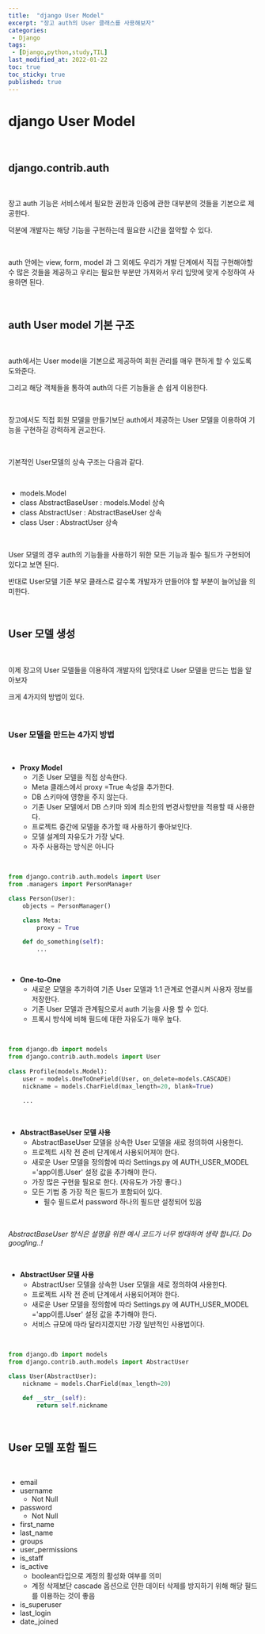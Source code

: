 ```yaml
---
title:  "django User Model"
excerpt: "장고 auth의 User 클래스를 사용해보자"
categories:
 - Django
tags:
 - [Django,python,study,TIL]
last_modified_at: 2022-01-22
toc: true
toc_sticky: true
published: true
---
```


# django User Model


<br>


## django.contrib.auth



<br>


장고 auth 기능은 서비스에서 필요한 권한과 인증에 관한 대부분의 것들을 기본으로 제공한다.

덕분에 개발자는 해당 기능을 구현하는데 필요한 시간을 절약할 수 있다.

<br>


auth 안에는 view, form, model 과 그 외에도 우리가 개발 단계에서 직접 구현해야할 수 많은 것들을 제공하고 우리는 필요한 부분만 가져와서 우리 입맛에 맞게 수정하여 사용하면 된다.



<br>


## auth User model 기본 구조


<br>



auth에서는 User model을 기본으로 제공하여 회원 관리를 매우 편하게 할 수 있도록 도와준다.

그리고 해당 객체들을 통하여 auth의 다른 기능들을 손 쉽게 이용한다.

<br>


장고에서도 직접 회원 모델을 만들기보단 auth에서 제공하는 User 모델을 이용하여 기능을 구현하길 강력하게 권고한다.

<br>


기본적인 User모델의 상속 구조는 다음과 같다.

<br>


- models.Model
- class AbstractBaseUser : models.Model 상속
- class AbstractUser : AbstractBaseUser 상속
- class User : AbstractUser 상속

<br>


User 모델의 경우 auth의 기능들을 사용하기 위한 모든 기능과 필수 필드가 구현되어 있다고 보면 된다.

반대로 User모델 기준 부모 클래스로 갈수록 개발자가 만들어야 할 부분이 늘어남을 의미한다.


<br>





## User 모델 생성

<br>


이제 장고의 User 모델들을 이용하여 개발자의 입맛대로 User 모델을 만드는 법을 알아보자

크게 4가지의 방법이 있다.



<br>


### User 모델을 만드는 4가지 방법 

<br>




- **Proxy Model**
  - 기존 User 모델을 직접 상속한다.
  - Meta 클래스에서 proxy =True 속성을 추가한다.
  - DB 스키마에 영향을 주지 않는다.
  - 기존 User 모델에서 DB 스키마 외에 최소한의 변경사항만을 적용할 때 사용한다.
  - 프로젝트 중간에 모델을 추가할 때 사용하기 좋아보인다.
  - 모델 설계의 자유도가 가장 낮다.
  - 자주 사용하는 방식은 아니다

<br>


```python
from django.contrib.auth.models import User
from .managers import PersonManager

class Person(User):
    objects = PersonManager()

    class Meta:
        proxy = True

    def do_something(self):
        ...
```

<br>


- **One-to-One**
  - 새로운 모델을 추가하여 기존 User 모델과 1:1 관계로 연결시켜 사용자 정보를 저장한다.
  - 기존 User 모델과 관계됨으로서 auth 기능을 사용 할 수 있다.
  - 프록시 방식에 비해 필드에 대한 자유도가 매우 높다.

<br>


```python
from django.db import models
from django.contrib.auth.models import User
    
class Profile(models.Model):
    user = models.OneToOneField(User, on_delete=models.CASCADE)
    nickname = models.CharField(max_length=20, blank=True)
    
    ...
```

<br>


- **AbstractBaseUser 모델 사용**
  - AbstractBaseUser 모델을 상속한 User 모델을 새로 정의하여 사용한다.
  - 프로젝트 시작 전 준비 단계에서 사용되어져야 한다.
  - 새로운 User 모델을 정의함에 따라 Settings.py 에 AUTH_USER_MODEL ='app이름.User' 설정 값을 추가해야 한다.
  - 가장 많은 구현을 필요로 한다. (자유도가 가장 좋다.)
  - 모든 기법 중 가장 적은 필드가 포함되어 있다.
    - 필수 필드로서 password 하나의 필드만 설정되어 있음

<br>


*AbstractBaseUser 방식은 설명을 위한 예시 코드가 너무 방대하여 생략 합니다. Do googling..!*

<br>




- **AbstractUser 모델 사용**
  - AbstractUser 모델을 상속한 User 모델을 새로 정의하여 사용한다.
  - 프로젝트 시작 전 준비 단계에서 사용되어져야 한다.
  - 새로운 User 모델을 정의함에 따라 Settings.py 에 AUTH_USER_MODEL ='app이름.User' 설정 값을 추가해야 한다.
  - 서비스 규모에 따라 달라지겠지만 가장 일반적인 사용법이다.

<br>


```python
from django.db import models
from django.contrib.auth.models import AbstractUser

class User(AbstractUser):
    nickname = models.CharField(max_length=20)

    def __str__(self):
        return self.nickname
```


<br>





## User 모델 포함 필드


<br>



- email
- username
  - Not Null
- password
  - Not Null
- first_name
- last_name
- groups
- user_permissions
- is_staff
- is_active
  - boolean타입으로 계정의 활성화 여부를 의미
  - 계정 삭제보단 cascade 옵션으로 인한 데이터 삭제를 방지하기 위해 해당 필드를 이용하는 것이 좋음
- is_superuser
- last_login
- date_joined


<br>
